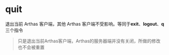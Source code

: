 quit
===

退出当前 Arthas 客户端，其他 Arthas 客户端不受影响。等同于**exit**、**logout**、**q**三个指令

> 只是退出当前Arthas客户端，Arthas的服务器端并没有关闭，所做的修改也不会被重置

